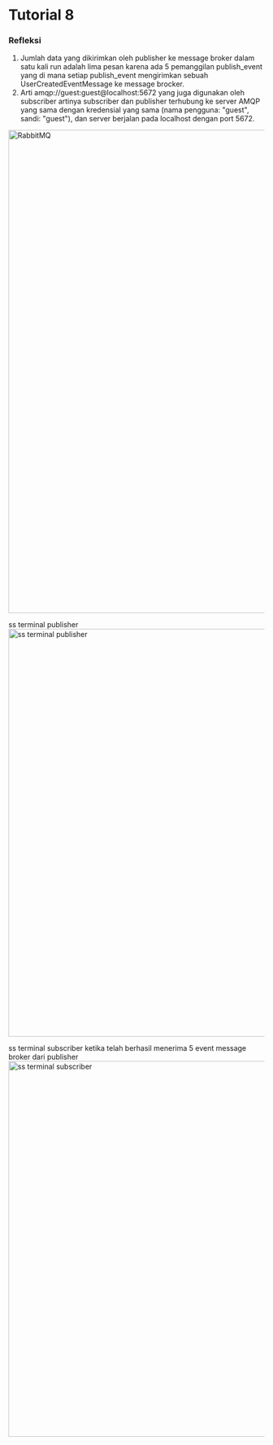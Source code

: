# Tutorial 8

### Refleksi
1. Jumlah data yang dikirimkan oleh publisher ke message broker dalam satu kali run adalah lima pesan karena ada 5 pemanggilan publish_event yang di mana setiap publish_event mengirimkan sebuah UserCreatedEventMessage ke message brocker.
2. Arti amqp://guest:guest@localhost:5672 yang juga digunakan oleh subscriber artinya subscriber dan publisher terhubung ke server AMQP yang sama dengan kredensial yang sama (nama pengguna: "guest", sandi: "guest"), dan server berjalan pada localhost dengan port 5672.

<img width="949" alt="RabbitMQ" src="https://github.com/RyanAfzal/tutorial_8_publisher/assets/137851158/d4aae02f-b2ff-439d-9a30-37c749bc848b">


ss terminal publisher
<img width="801" alt="ss terminal publisher" src="https://github.com/RyanAfzal/tutorial_8_publisher/assets/137851158/d4df8a75-a591-4b1d-9513-6c2fb522a694">

ss terminal subscriber ketika telah berhasil menerima 5 event message broker dari publisher
<img width="738" alt="ss terminal subscriber" src="https://github.com/RyanAfzal/tutorial_8_publisher/assets/137851158/cf10611a-5865-41d8-b171-3fac8f6b5ab3">
